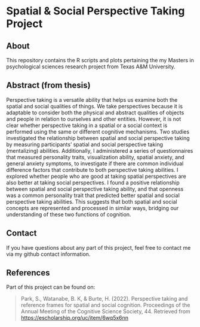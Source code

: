 # Spatial & Social Perspective Taking Project

## About
This repository contains the R scripts and plots pertaining the my Masters in psychological sciences research project from Texas A&M University.

## Abstract (from thesis)
Perspective taking is a versatile ability that helps us examine both 
the spatial and social qualities of things. We take perspectives because it is 
adaptable to consider both the physical and abstract qualities of objects and 
people in relation to ourselves and other entities. However, it is not clear 
whether perspective taking in a spatial or a social context is performed using 
the same or different cognitive mechanisms. Two studies investigated the 
relationship between spatial and social perspective taking by measuring 
participants’ spatial and social perspective taking (mentalizing) abilities. 
Additionally, I administered a series of questionnaires that measured 
personality traits, visualization ability, spatial anxiety, and general anxiety 
symptoms, to investigate if there are common individual difference factors that 
contribute to both perspective taking abilities. I explored whether 
people who are good at taking spatial perspectives are also better at taking 
social perspectives. I found a positive relationship between spatial 
and social perspective taking ability, and that openness was a common 
personality trait that predicted better spatial and social perspective taking 
abilities. This suggests that both spatial and social concepts are represented 
and processed in similar ways, bridging our understanding of these two 
functions of cognition.

## Contact
If you have questions about any part of this project, feel free to contact me via my github contact information.

## References
Part of this project can be found on:

>Park, S., Watanabe, B. K, & Burte, H. (2022). Perspective taking and reference frames for spatial and social cognition. Proceedings of the Annual Meeting of the Cognitive Science Society, 44. Retrieved from https://escholarship.org/uc/item/6wq5x6nn